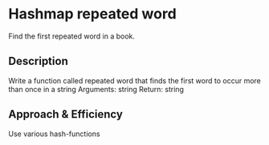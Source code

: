 # Hashmap repeated word

Find the first repeated word in a book.

## Description

Write a function called repeated word that finds the first word to occur more than once in a string
Arguments: string
Return: string

## Approach & Efficiency

Use various hash-functions